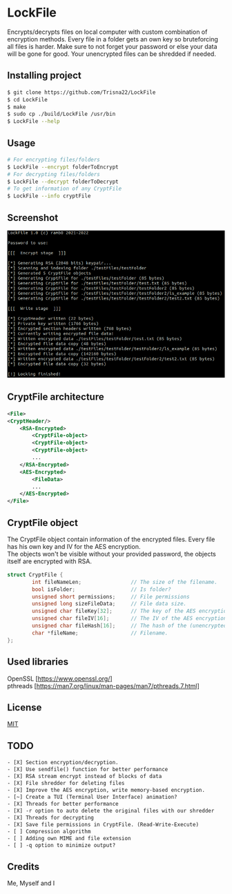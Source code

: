 # LockFile

Encrypts/decrypts files on local computer with custom combination of encryption methods. Every file in a folder gets an own key so bruteforcing all files is harder. Make sure to not forget your password or else your data will be gone for good. Your unencrypted files can be shredded if needed.

## Installing project
```bash
$ git clone https://github.com/Trisna22/LockFile
$ cd LockFile
$ make
$ sudo cp ./build/LockFile /usr/bin
$ LockFile --help
```

## Usage
```bash
# For encrypting files/folders
$ LockFile --encrypt folderToEncrypt
# For decrypting files/folders
$ LockFile --decrypt folderToDecrypt
# To get information of any CryptFile
$ LockFile --info cryptFile
```
## Screenshot
![plot](./screenshots/screenshot_encryption.png)


 ## CryptFile architecture
```xml
<File>
<CryptHeader/>
    <RSA-Encrypted>
        <CryptFile-object>
        <CryptFile-object>
        <CryptFile-object>
        ...
    </RSA-Encrypted>
    <AES-Encrypted>
        <FileData>
        ...
    </AES-Encrypted>
</File>
```
## CryptFile object
The CryptFile object contain information of the encrypted files. Every file has his own key and IV for the AES encryption.  
The objects won't be visible without your provided password, the objects itself are encrypted with RSA.

```C++
struct CryptFile {
        int fileNameLen;                // The size of the filename.
        bool isFolder;                  // Is folder?
        unsigned short permissions;     // File permissions
        unsigned long sizeFileData;     // File data size.
        unsigned char fileKey[32];      // The key of the AES encryption.
        unsigned char fileIV[16];       // The IV of the AES encryption.
        unsigned char fileHash[16];     // The hash of the (unencrypted) content.
        char *fileName;                 // Filename.
};
```

## Used libraries
OpenSSL [https://www.openssl.org/]  
pthreads [https://man7.org/linux/man-pages/man7/pthreads.7.html]

## License
[MIT](./LICENSE)

## TODO
```
- [X] Section encryption/decryption.
- [X] Use sendfile() function for better performance
- [X] RSA stream encrypt instead of blocks of data
- [X] File shredder for deleting files
- [X] Improve the AES encryption, write memory-based encryption.
- [~] Create a TUI (Terminal User Interface) animation?
- [X] Threads for better performance
- [X] -r option to auto delete the original files with our shredder
- [X] Threads for decrypting
- [X] Save file permissions in CryptFile. (Read-Write-Execute)
- [ ] Compression algorithm
- [ ] Adding own MIME and file extension
- [ ] -q option to minimize output?
```

## Credits
Me, Myself and I
